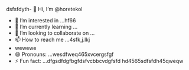 dsfsfdyth- 👋 Hi, I’m @horetekol
- 👀 I’m interested in ...hf66
- 🌱 I’m currently learning ...
- 💞️ I’m looking to collaborate on ...
- 📫 How to reach me ...4sfk,j.lkj
- wewewe
- 😄 Pronouns: ...wesdfweq465xvcergsfgf
- ⚡ Fun fact: ...dfgsdfdgfbgfdsfvcbbcvdgfsfd
hd4565sdfsfdh45qweqw
<!---tgrrt26223
horetekol/horetekol is a ✨ special ✨ repositorsdfy becssdasduse its `README.md` (thirtgs file) appears on your GitHub profile.
You can click the Preview link to take a look at your chan543ges.63fhghfgcbnegreqwewq
wer
